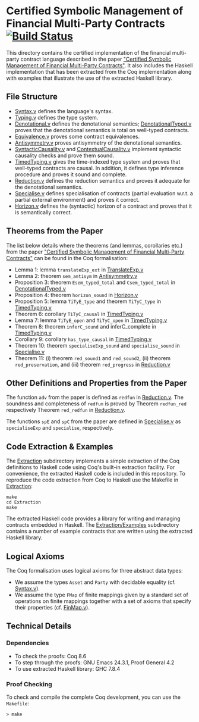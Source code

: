 # Certified Symbolic Management of Financial Multi-Party Contracts [![Build Status](https://travis-ci.org/HIPERFIT/contracts.svg?branch=master)](https://travis-ci.org/HIPERFIT/contracts)

This directory contains the certified implementation of the financial
multi-party contract language described in the paper
["Certified Symbolic Management of Financial Multi-Party Contracts"](../doc/icfp2015.pdf). It
also includes the Haskell implementation that has been extracted from
the Coq implementation along with examples that illustrate the use of
the extracted Haskell library.

## File Structure

- [Syntax.v](Syntax.v) defines the language's syntax.
- [Typing.v](Typing.v) defines the type system.
- [Denotational.v](Denotational.v) defines the denotational semantics;
  [DenotationalTyped.v](DenotationalTyped.v) proves that the
  denotational semantics is total on well-typed contracts.
- [Equivalence.v](Equivalence.v) proves some contract equivalences.
- [Antisymmetry.v](Antisymmetry.v) proves antisymmetry of the
  denotational semantics.
- [SyntacticCausality.v](SyntacticCausality.v) and
  [ContextualCausality.v](ContextualCausality.v) implement syntactic
  causality checks and prove them sound.
- [TimedTyping.v](TimedTyping.v) gives the time-indexed type system
  and proves that well-typed contracts are causal. In addition, it
  defines type inference procedure and proves it sound and complete.
- [Reduction.v](Reduction.v) defines the reduction semantics and
  proves it adequate for the denotational semantics.
- [Specialise.v](Specialise.v) defines specialisation of contracts
  (partial evaluation w.r.t. a partial external environment) and
  proves it correct.
- [Horizon.v](Horizon.v) defines the (syntactic) horizon of a contract
  and proves that it is semantically correct.

## Theorems from the Paper


The list below details where the theorems (and lemmas, corollaries
etc.) from the paper
["Certified Symbolic Management of Financial Multi-Party Contracts"](http://www.diku.dk/~paba/pubs/files/bahr15icfp-preprint.pdf)
can be found in the Coq formalisation:

- Lemma 1: lemma `translateExp_ext` in [TranslateExp.v](TranslateExp.v)
- Lemma 2: theorem `sem_antisym` in [Antisymmetry.v](Antisymmetry.v)
- Proposition 3: theorem `Esem_typed_total` and `Csem_typed_total` in
  [DenotationalTyped.v](DenotationalTyped.v)
- Proposition 4: theorem `horizon_sound` in [Horizon.v](Horizon.v)
- Proposition 5: lemma `TiTyE_type` and theorem `TiTyC_type` in [TimedTyping.v](TimedTyping.v)
- Theorem 6: corollary `TiTyC_causal` in [TimedTyping.v](TimedTyping.v)
- Lemma 7: lemma `TiTyE_open` and `TiTyC_open` in [TimedTyping.v](TimedTyping.v)
- Theorem 8: theorem `inferC_sound` and inferC_complete in [TimedTyping.v](TimedTyping.v)
- Corollary 9: corollary `has_type_causal` in [TimedTyping.v](TimedTyping.v)
- Theorem 10: theorem `specialiseExp_sound` and `specialise_sound` in [Specialise.v](Specialise.v)
- Theorem 11: (i) theorem `red_sound1` and `red_sound2`, (ii) theorem
  `red_preservation`, and (iii) theorem `red_progress` in [Reduction.v](Reduction.v)


## Other Definitions and Properties from the Paper

The function `adv` from the paper is defined as `redfun` in
[Reduction.v](Reduction.v). The soundness and completeness of `redfun`
is proved by Theorem `redfun_red` respectively Theorem `red_redfun` in
[Reduction.v](Reduction.v).

The functions `spE` and `spC` from the paper are defined in
[Specialise.v](Specialise.v) as `specialiseExp` and
`specialise`, respectively.

## Code Extraction & Examples


The [Extraction](Extraction) subdirectory implements a simple
extraction of the Coq definitions to Haskell code using Coq's built-in
extraction facility. For convenience, the extracted Haskell code is
included in this repository. To reproduce the code extraction from Coq
to Haskell use the Makefile in [Extraction](Extraction):

```shell
make
cd Extraction
make
```

The extracted Haskell code provides a library for writing and managing
contracts embedded in Haskell. The
[Extraction/Examples](Extraction/Examples) subdirectory contains a
number of example contracts that are written using the extracted
Haskell library.


## Logical Axioms


The Coq formalisation uses logical axioms for three abstract data
types:

- We assume the types `Asset` and `Party` with decidable equality
  (cf. [Syntax.v](Syntax.v)).
- We assume the type `FMap` of finite mappings given by a standard set
  of operations on finite mappings together with a set of axioms that
  specify their properties (cf. [FinMap.v](FinMap.v)).
  
## Technical Details

### Dependencies

- To check the proofs: Coq 8.6
- To step through the proofs: GNU Emacs 24.3.1, Proof General 4.2
- To use extracted Haskell library: GHC 7.8.4

### Proof Checking

To check and compile the complete Coq development, you can use the
`Makefile`:

```shell
> make
```
